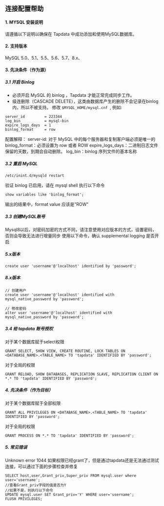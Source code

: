 ## **连接配置帮助**

#### **1. MYSQL 安装说明**

请遵循以下说明以确保在 Tapdata 中成功添加和使用MySQL数据库。

#### **2. 支持版本**
MySQL 5.0、5.1、5.5、5.6、5.7、8.x、

#### **3. 先决条件（作为源）**
##### **3.1 开启 Binlog**
- 必须开启 MySQL 的 binlog ，Tapdata 才能正常完成同步工作。
- 级连删除（CASCADE DELETE），这类由数据库产生的删除不会记录在binlog内，所以不被支持。
修改 `$MYSQL_HOME/mysql.cnf `, 例如:

```
server_id         = 223344
log_bin           = mysql-bin
expire_logs_days  = 1
binlog_format     = row
```
配置解释：
server-id: 对于 MySQL 中的每个服务器和复制客户端必须是唯一的
binlog_format：必须设置为 row 或者 ROW
expire_logs_days：二进制日志文件保留的天数，到期会自动删除。
log_bin：binlog 序列文件的基本名称

##### **3.2 重启 MySQL**

```
/etc/inint.d/mysqld restart
```
验证 binlog 已启用，请在 mysql shell 执行以下命令
```
show variables like 'binlog_format';
```
输出的结果中，format value 应该是"ROW"

##### **3.3 创建MySQL账号**
Mysql8以后，对密码加密的方式不同，请注意使用对应版本的方式，设置密码，否则会导致无法进行增量同步
使用以下命令，确认 supplemental logging 是否开启
##### **5.x版本**
```
create user 'username'@'localhost' identified by 'password';
```
##### **8.x版本**
```
// 创建用户
create user 'username'@'localhost' identified with mysql_native_password by 'password';

// 修改密码
alter user 'username'@'localhost' identified with mysql_native_password by 'password';

```

##### **3.4 给 tapdata 账号授权**
对于某个数据库赋于select权限
```
GRANT SELECT, SHOW VIEW, CREATE ROUTINE, LOCK TABLES ON <DATABASE_NAME>.<TABLE_NAME> TO 'tapdata' IDENTIFIED BY 'password';
```
对于全局的权限
```
GRANT RELOAD, SHOW DATABASES, REPLICATION SLAVE, REPLICATION CLIENT ON *.* TO 'tapdata' IDENTIFIED BY 'password';
```
#####  **4. 先决条件（作为目标）**
对于某个数据库赋于全部权限
```
GRANT ALL PRIVILEGES ON <DATABASE_NAME>.<TABLE_NAME> TO 'tapdata' IDENTIFIED BY 'password';
```
对于全局的权限
```
GRANT PROCESS ON *.* TO 'tapdata' IDENTIFIED BY 'password';
```
#####  **5. 常见错误**

Unknown error 1044
如果权限已经grant了，但是通过tapdata还是无法通过测试连接，可以通过下面的步骤检查并修复
```
SELECT host,user,Grant_priv,Super_priv FROM mysql.user where user='username';
//查看Grant_priv字段的值是否为Y
//如果不是，则执行以下命令
UPDATE mysql.user SET Grant_priv='Y' WHERE user='username';
FLUSH PRIVILEGES;
```
